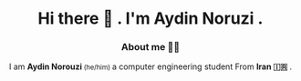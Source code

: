 <div align="center">
  <h1 align="center">
  Hi there 👋 . I'm Aydin Noruzi .
</h1> 
<h3>
  About me 🙎‍♂️
</h3>

I am **Aydin Norouzi**<small> (he/him) </small> a computer engineering student From **Iran 🇮🇷** .
</div>
